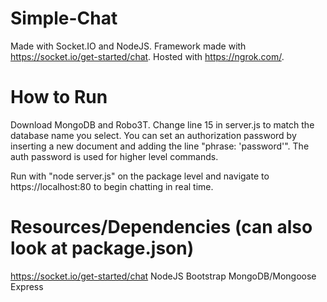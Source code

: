 ﻿# Simple-Chat
 
 Made with Socket.IO and NodeJS. Framework made with https://socket.io/get-started/chat. Hosted with https://ngrok.com/.

# How to Run

Download MongoDB and Robo3T. Change line 15 in server.js to match the database name you select. You can set an authorization password by inserting a new document and adding the line "phrase: 'password'". The auth password is used for higher level commands.

Run with "node server.js" on the package level and navigate to https://localhost:80 to begin chatting in real time.

# Resources/Dependencies (can also look at package.json)

https://socket.io/get-started/chat
NodeJS
Bootstrap
MongoDB/Mongoose
Express
